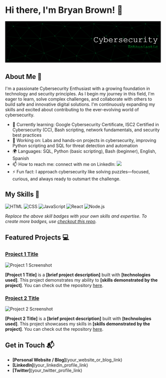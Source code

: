 # Hi there, I'm Bryan Brown! 👋

![Header](./banner.png)

## About Me 🚀

I'm a passionate Cybersecurity Enthusiast with a growing foundation in technology and security principles. As I begin my journey in this field, I'm eager to learn, solve complex challenges, and collaborate with others to build safe and innovative digital solutions. I'm continuously expanding my skills and excited about contributing to the ever-evolving world of cybersecurity.

- 🌱 Currently learning: Google Cybersecurity Certificate, ISC2 Certified in Cybersecurity (CC), Bash scripting, network fundamentals, and security best practices
- 🔭 Working on: Labs and hands-on projects in cybersecurity, improving Python scripting and SQL for threat detection and automation
- 🌍 Languages: SQL, Python (basic scripting), Bash (beginner), English, Spanish
- 📫 How to reach me: connect with me on LinkedIn: <a href="https://www.linkedin.com/in/bryanbrown30/"><img src="https://img.shields.io/badge/-LinkedIn-0072b1?&style=for-the-badge&logo=linkedin&logoColor=white" /></a>
- ⚡ Fun fact: I approach cybersecurity like solving puzzles—focused, curious, and always ready to outsmart the challenge.


## My Skills 🧠

![HTML](https://img.shields.io/badge/-HTML-E34F26?style=flat-square&logo=html5&logoColor=white)
![CSS](https://img.shields.io/badge/-CSS-1572B6?style=flat-square&logo=css3&logoColor=white)
![JavaScript](https://img.shields.io/badge/-JavaScript-F7DF1E?style=flat-square&logo=javascript&logoColor=black)
![React](https://img.shields.io/badge/-React-61DAFB?style=flat-square&logo=react&logoColor=black)
![Node.js](https://img.shields.io/badge/-Node.js-339933?style=flat-square&logo=node.js&logoColor=white)

*Replace the above skill badges with your own skills and expertise. To create more badges, use [checkout this repo](https://github.com/alexandresanlim/Badges4-README.md-Profile).*

## Featured Projects 💻

### [Project 1 Title](project_1_link)

![Project 1 Screenshot](project_1_screenshot_url)

**[Project 1 Title]** is a **[brief project description]** built with **[technologies used]**. This project demonstrates my ability to **[skills demonstrated by the project]**. You can check out the repository [here](project_1_repository_link).

### [Project 2 Title](project_2_link)

![Project 2 Screenshot](project_2_screenshot_url)

**[Project 2 Title]** is a **[brief project description]** built with **[technologies used]**. This project showcases my skills in **[skills demonstrated by the project]**. You can check out the repository [here](project_2_repository_link).

## Get in Touch 📬

- **[Personal Website / Blog]**(your_website_or_blog_link)
- **[LinkedIn]**(your_linkedin_profile_link)
- **[Twitter]**(your_twitter_profile_link)



